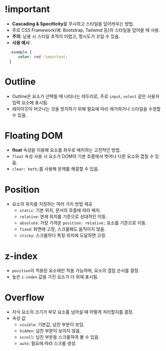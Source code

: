 # !important
- **Cascading & Specificity**를 무시하고 스타일을 덮어씌우는 방법.
- 주로 CSS Framework(예: Bootstrap, Tailwind 등)의 스타일을 덮어쓸 때 사용.
- **주의**: 남용 시 스타일 추적이 어렵고, 명시도가 꼬일 수 있음.
- **사용 예시**:

```css
  .example {
      color: red !important;
  }
```

# Outline
- Outline은 요소가 선택될 때 나타나는 테두리로, 주로 `input`, `select` 같은 사용자 입력 요소에 표시됨.
- 레이아웃이 어긋나는 것을 방지하기 위해 필요에 따라 제거하거나 스타일을 수정할 수 있음.

# Floating DOM
- **float** 속성을 이용해 요소를 좌우로 배치하는 고전적인 방법.
- `float` 속성 사용 시 요소가 DOM의 기본 흐름에서 벗어나 다른 요소와 겹칠 수 있음.
- `clear: both;`를 사용해 문제를 해결할 수 있음.

# Position
- 요소의 위치를 지정하는 여러 가지 방법 제공
  - `static`: 기본 위치, 문서의 흐름에 따라 배치.
  - `relative`: 현재 위치를 기준으로 상대적인 이동.
  - `absolute`: 가장 가까운 `position: relative;` 요소를 기준으로 이동.
  - `fixed`: 화면에 고정, 스크롤해도 움직이지 않음.
  - `sticky`: 스크롤하다 특정 위치에 도달하면 고정.
 
# z-index
- `position`이 적용된 요소에만 적용 가능하며, 요소의 겹침 순서를 결정.
- 높은 `z-index` 값을 가진 요소가 더 위에 표시됨.

# Overflow
- 자식 요소의 크기가 부모 요소를 넘어설 때 어떻게 처리할지를 결정.
- 속성 값
  - `visible`: 기본값, 넘친 부분이 보임.
  - `hidden`: 넘친 부분이 보이지 않음.
  - `scroll`: 넘친 부분을 스크롤하여 볼 수 있음.
  - `auto`: 필요에 따라 스크롤 생성.
